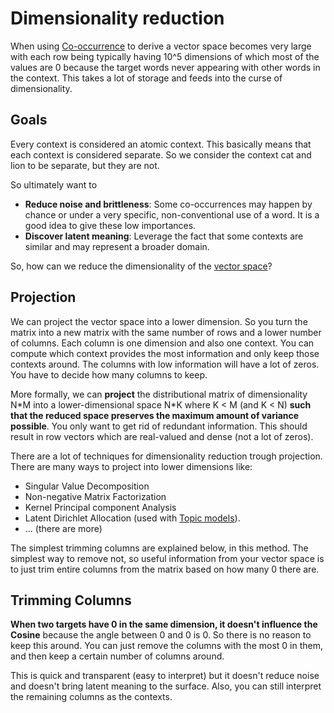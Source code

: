 # Dimensionality reduction 
When using [Co-occurrence](Co-occurrence.md) to derive a vector space becomes very large with each row being typically having 10^5 dimensions of which most of the values are 0 because the target words never appearing with other words in the context. This takes a lot of storage and feeds into the curse of dimensionality. 

## Goals 
Every context is considered an atomic context. This basically means that each context is considered separate. So we consider the context cat and lion to be separate, but they are not. 

So ultimately want to 

- **Reduce noise and brittleness**: Some co-occurrences may happen by chance or under a very specific, non-conventional use of a word. It is a good idea to give these low importances. 
- **Discover latent meaning**: Leverage the fact that some contexts are similar and may represent a broader domain. 

So, how can we reduce the dimensionality of the [vector space](Embeddings.md)?

## Projection 
We can project the vector space into a lower dimension. So you turn the matrix into a new matrix with the same number of rows and a lower number of columns. Each column is one dimension and also one context. You can compute which context provides the most information and only keep those contexts around. The columns with low information will have a lot of zeros. You have to decide how many columns to keep. 

More formally, we can **project** the distributional matrix of dimensionality N\*M into a lower-dimensional space N\*K where K < M (and K < N) **such that the reduced space preserves the maximum amount of variance possible**. You only want to get rid of redundant information. This should result in row vectors which are real-valued and dense (not a lot of zeros).

There are a lot of techniques for dimensionality reduction trough projection. There are many ways to project into lower dimensions like:

- Singular Value Decomposition 
- Non-negative Matrix Factorization
- Kernel Principal component Analysis 
- Latent Dirichlet Allocation (used with [Topic models](Word%20similarity.md)). 
- ... (there are more)

 The simplest trimming columns are explained below, in this method. The simplest way to remove not, so useful information from your vector space is to just trim entire columns from the matrix based on how many 0 there are. 

## Trimming Columns 
**When two targets have 0 in the same dimension, it doesn't influence the Cosine** because the angle between 0 and 0 is 0. So there is no reason to keep this around. You can just remove the columns with the most 0 in them, and then keep a certain number of columns around. 

This is quick and transparent (easy to interpret) but it doesn't reduce noise and doesn't bring latent meaning to the surface. Also, you can still interpret the remaining columns as the contexts. 

